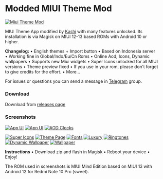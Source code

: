 # Modded MIUI Theme Mod
 
[![Miui Theme Mod](https://telegra.ph/file/4aaf608442228a98f74f7.png)](https://telegra.ph/file/4aaf608442228a98f74f7.png)

MIUI Theme App modified by [Kashi](https://t.me/kakashi1v1) with many features unlocked.
Its installation is via Magisk on MIUI 12-13 based ROMs with Android 10 or higher.

**Changelog:**
• English themes + Import button
• Based on Indonesia server
• Working fine in Global/Indo/Eu/Cn Roms
• Online Aod, Icons, Dynamic wallpapers
• Supports new Miui widgets
• Super Icons unlocked for all MIUI versions
• Theme preview fixed
• If you use in your rom, please don't forget to give credits for the effort.
• More...

For issues or questions you can send a message in [Telegram](https://t.me/bootloop_discussion) group.


### Download ###

Download from [releases page](https://github.com/Mods-Center/Miui_Theme_Mod/releases)


### Screenshots ###

[![App UI](https://telegra.ph/file/f7ae3a187835bc78ea32c.png)](https://telegra.ph/file/f7ae3a187835bc78ea32c.png)
[![App UI](https://telegra.ph/file/8f8eefc904c942ec0a560.png)](https://telegra.ph/file/8f8eefc904c942ec0a560.png)
[![AOD Clocks](https://64.media.tumblr.com/16c8cc5806863695be1e4f3793f54cd0/1d9a1bfdc38053da-a7/s1280x1920/d0d91e93f73265ff75a3ee581d22c7edaf60e9e1.pnj)](https://64.media.tumblr.com/16c8cc5806863695be1e4f3793f54cd0/1d9a1bfdc38053da-a7/s1280x1920/d0d91e93f73265ff75a3ee581d22c7edaf60e9e1.pnj)

[![Super Icons](https://telegra.ph/file/acd92855ca888a89d2d20.png)](https://telegra.ph/file/acd92855ca888a89d2d20.png)
[![Theme Page](https://telegra.ph/file/3d3bf9c005bf44f82383d.png)](https://telegra.ph/file/3d3bf9c005bf44f82383d.png)
[![Fonts](https://64.media.tumblr.com/d56113fa2ba65b7140fd5ec89d0a9270/1d9a1bfdc38053da-67/s1280x1920/2c8a3a137e62974bfc4b608d056fa073af7ad624.pnj)](https://64.media.tumblr.com/d56113fa2ba65b7140fd5ec89d0a9270/1d9a1bfdc38053da-67/s1280x1920/2c8a3a137e62974bfc4b608d056fa073af7ad624.pnj)
[![Luxury](https://telegra.ph/file/8942fbd97f8534ff141d1.png)](https://telegra.ph/file/8942fbd97f8534ff141d1.png)
[![Ringtones](https://64.media.tumblr.com/fb6cd090665f5b1e8f716bed28d6ef76/1d9a1bfdc38053da-83/s1280x1920/0c34b1f57b3853bd33d9e83616008958ed737f4f.pnj)](https://64.media.tumblr.com/fb6cd090665f5b1e8f716bed28d6ef76/1d9a1bfdc38053da-83/s1280x1920/0c34b1f57b3853bd33d9e83616008958ed737f4f.pnj)
[![Dynamic Wallpaper](https://64.media.tumblr.com/3be23dfe1368f352f660a812b70e2c5c/1d9a1bfdc38053da-06/s1280x1920/6c64ec71faf5a234f25ff8b3b7091939dd033a5e.pnj)](https://64.media.tumblr.com/3be23dfe1368f352f660a812b70e2c5c/1d9a1bfdc38053da-06/s1280x1920/6c64ec71faf5a234f25ff8b3b7091939dd033a5e.pnj)
[![Wallpaper](https://64.media.tumblr.com/aec08df0423a3be84426929f331b7c0c/1d9a1bfdc38053da-c6/s1280x1920/6618490b3e015279dc5a2b2fbc5f2d2a1d244433.pnj)](https://64.media.tumblr.com/aec08df0423a3be84426929f331b7c0c/1d9a1bfdc38053da-c6/s1280x1920/6618490b3e015279dc5a2b2fbc5f2d2a1d244433.pnj)




**Instructions**
• Download zip and flash in Magisk
• Reboot your device
• Enjoy!

The ROM used in screenshots is MIUI Mind Edition based on MIUI 13 with Android 12 for Redmi Note 10 Pro (sweet).

